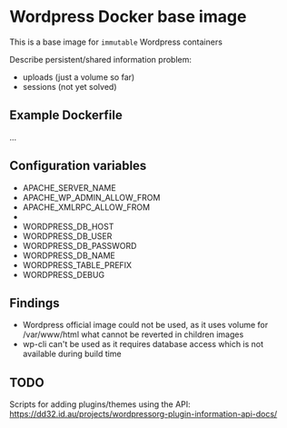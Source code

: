 Wordpress Docker base image
===========================

This is a base image for `immutable` Wordpress containers

Describe persistent/shared information problem:
  - uploads (just a volume so far)
  - sessions (not yet solved)


Example Dockerfile
------------------
...


Configuration variables
-----------------------

  - APACHE_SERVER_NAME
  - APACHE_WP_ADMIN_ALLOW_FROM
  - APACHE_XMLRPC_ALLOW_FROM
  - 
  - WORDPRESS_DB_HOST
  - WORDPRESS_DB_USER
  - WORDPRESS_DB_PASSWORD
  - WORDPRESS_DB_NAME
  - WORDPRESS_TABLE_PREFIX
  - WORDPRESS_DEBUG

Findings
--------
  - Wordpress official image could not be used, as it uses volume for /var/www/html what cannot be reverted in children images
  - wp-cli can't be used as it requires database access which is not available during build time


TODO
----
Scripts for adding plugins/themes using the API:
https://dd32.id.au/projects/wordpressorg-plugin-information-api-docs/
